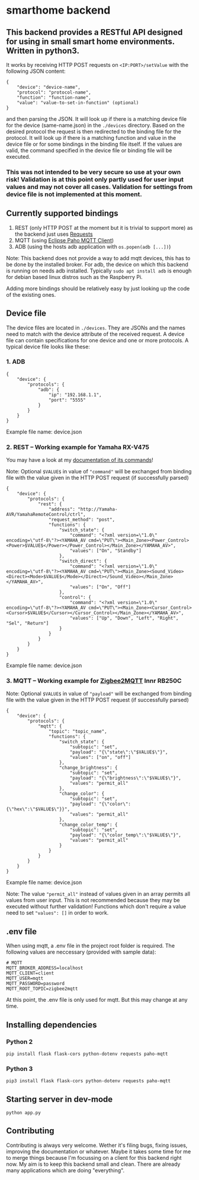 # smarthome backend

## This backend provides a RESTful API designed for using in small smart home environments. Written in python3.

It works by receiving HTTP POST requests on ```<IP:PORT>/setValue``` with the following JSON content:

```
{
    "device": "device-name",
    "protocol": "protocol-name",
    "function": "function-name",
    "value": "value-to-set-in-function" (optional)
}
```

and then parsing the JSON. It will look up if there is a matching device file for the device (same-name.json) in the ```./devices``` directory. Based on the desired protocol the request is then redirected to the binding file for the protocol. It will look up if there is a matching function and value in the device file or for some bindings in the binding file itself. If the values are valid, the command specified in the device file or binding file will be executed.

### This was not intended to be very secure so use at your own risk! Validation is at this point only partly used for user input values and may not cover all cases. Validation for settings from device file is not implemented at this moment.

## Currently supported bindings

1. REST (only HTTP POST at the moment but it is trivial to support more) as the backend just uses <a href="https://requests.readthedocs.io/en/master">Requests</a>
2. MQTT (using <a href="https://www.eclipse.org/paho/clients/python/docs/">Eclipse Paho MQTT Client</a>)
3. ADB (using the hosts adb application with ```os.popen(adb [...])```)

Note: This backend does not provide a way to add mqtt devices, this has to be done by the installed broker. For adb, the device on which this backend is running on needs adb installed. Typically ```sudo apt install adb``` is enough for debian based linux distros such as the Raspberry Pi.

Adding more bindings should be relatively easy by just looking up the code of the existing ones.

## Device file

The device files are located in ```./devices```. They are JSONs and the names need to match with the device attribute of the received request. A device file can contain specifications for one device and one or more protocols. A typical device file looks like these:

### 1. ADB

```
{
    "device": {
        "protocols": {
            "adb": {
                "ip": "192.168.1.1",
                "port": "5555"
            }
        }
    }
}
```
Example file name: device.json

### 2. REST – Working example for Yamaha RX-V475

You may have a look at my <a href="https://github.com/christianfl/av-receiver-docs/">documentation of its commands</a>!

Note: Optional ```$VALUE$``` in value of ```"command"``` will be exchanged from binding file with the value given in the HTTP POST request (if successfully parsed)

```
{
    "device": {
        "protocols": {
            "rest": {
                "address": "http://Yamaha-AVR/YamahaRemoteControl/ctrl",
                "request_method": "post",
                "functions": {
                    "switch_state": {
                        "command": "<?xml version=\"1.0\" encoding=\"utf-8\"?><YAMAHA_AV cmd=\"PUT\"><Main_Zone><Power_Control><Power>$VALUE$</Power></Power_Control></Main_Zone></YAMAHA_AV>",
                        "values": ["On", "Standby"]
                    },
                    "switch_direct": {
                        "command": "<?xml version=\"1.0\" encoding=\"utf-8\"?><YAMAHA_AV cmd=\"PUT\"><Main_Zone><Sound_Video><Direct><Mode>$VALUE$</Mode></Direct></Sound_Video></Main_Zone></YAMAHA_AV>",
                        "values": ["On", "Off"]
                    },
                    "control": {
                        "command": "<?xml version=\"1.0\" encoding=\"utf-8\"?><YAMAHA_AV cmd=\"PUT\"><Main_Zone><Cursor_Control><Cursor>$VALUE$</Cursor></Cursor_Control></Main_Zone></YAMAHA_AV>",
                        "values": ["Up", "Down", "Left", "Right", "Sel", "Return"]
                    }
                }
            }
        }
    }
}
```
Example file name: device.json

### 3. MQTT – Working example for <a href="https://github.com/Koenkk/zigbee2mqtt">Zigbee2MQTT</a> Innr RB250C

Note: Optional ```$VALUE$``` in value of ```"payload"``` will be exchanged from binding file with the value given in the HTTP POST request (if successfully parsed)

```
{
    "device": {
        "protocols": {
            "mqtt": {
                "topic": "topic_name",
                "functions": {
                    "switch_state": {
                        "subtopic": "set",
                        "payload": "{\"state\":\"$VALUE$\"}",
                        "values": ["on", "off"]
                    },
                    "change_brightness": {
                        "subtopic": "set",
                        "payload": "{\"brightness\":\"$VALUE$\"}",
                        "values": "permit_all"
                    },
                    "change_color": {
                        "subtopic": "set",
                        "payload": "{\"color\":{\"hex\":\"$VALUE$\"}}",
                        "values": "permit_all"
                    },
                    "change_color_temp": {
                        "subtopic": "set",
                        "payload": "{\"color_temp\":\"$VALUE$\"}",
                        "values": "permit_all"
                    }
                }
            }
        }
    }
}
```
Example file name: device.json

Note: The value ```"permit_all"``` instead of values given in an array permits all values from user input. This is not recommended because they may be executed without further validation! Functions which don't require a value need to set ```"values": []``` in order to work.

## .env file

When using mqtt, a .env file in the project root folder is required. The following values are neccessary (provided with sample data):

```
# MQTT
MQTT_BROKER_ADDRESS=localhost
MQTT_CLIENT=client
MQTT_USER=mqtt
MQTT_PASSWORD=password
MQTT_ROOT_TOPIC=zigbee2mqtt
```

At this point, the .env file is only used for mqtt. But this may change at any time.

## Installing dependencies

### Python 2

```pip install flask flask-cors python-dotenv requests paho-mqtt```

### Python 3

```pip3 install flask flask-cors python-dotenv requests paho-mqtt```

## Starting server in dev-mode

```python app.py```

## Contributing

Contributing is always very welcome. Wether it's filing bugs, fixing issues, improving the documentation or whatever. Maybe it takes some time for me to merge things because I'm focussing on a client for this backend right now. My aim is to keep this backend small and clean. There are already many applications which are doing "everything".
